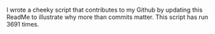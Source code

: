 I wrote a cheeky script that contributes to my Github by updating this ReadMe to illustrate why more than commits matter. This script has run 3691 times.